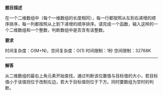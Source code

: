 **题目描述**

在一个二维数组中（每个一维数组的长度相同），每一行都按照从左到右递增的顺序排序，每一列都按照从上到下递增的顺序排序。请完成一个函数，输入这样的一个二维数组和一个整数，判断数组中是否含有该整数。

**要求**

时间复杂度：O(M+N)，空间复杂度：O(1)
时间限制：1秒 空间限制：32768K

----

**解答**

从二维数组的最右上角元素开始查找，通过判断该位置值与目标值的大小，若目标值小于该值则位于改制左边，若大于目标值则位于下方。同时要数组为空时的判断。